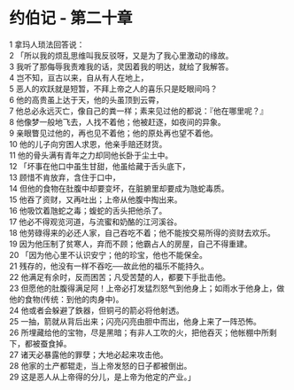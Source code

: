 # 约伯记 - 第二十章
  
 1 拿玛人琐法回答说：  
 2 「所以我的烦乱思维叫我反驳呀，又是为了我心里激动的缘故。  
 3 我听了那侮辱我责难我的话，灵因着我的明达，就给了我解答。  
 4 岂不知，亘古以来，自从有人在地上，  
 5 恶人的欢跃就是短暂，不拜上帝之人的喜乐只是眨眼间吗？  
 6 他的高贵虽上达于天，他的头虽顶到云霄，  
 7 他总必永远灭亡，像自己的粪一样；素来见过他的都说：『他在哪里呢？』  
 8 他像梦一般地飞去，人找不着他；他被赶逐，如夜间的异象。  
 9 亲眼瞥见过他的，再也见不着他；他的原处再也望不着他。  
 10 他的儿子向穷困人求恩，他亲手赔还财货。  
 11 他的骨头满有青年之力却同他长卧于尘土中。  
 12 「坏事在他口中虽生甘甜，他虽给藏于舌头底下，  
 13 顾惜不肯放弃，含住于口中，  
 14 但他的食物在肚腹中却要变坏，在脏腑里却要成为虺蛇毒质。  
 15 他吞了资财，又再吐出；上帝从他腹中掏出来。  
 16 他吸饮着虺蛇之毒；蝮蛇的舌头把他杀了。  
 17 他必不得观览河道，与流蜜和奶酪的江河溪谷。  
 18 他劳碌得来的必还人家，自己吞吃不着；他不能按交易所得的资财去欢乐。  
 19 因为他压制了贫寒人，弃而不顾；他霸占人的房屋，自己不得重建。  
 20 「因为他心里不认识安宁；他的珍宝，他也不能保全。  
 21 残存的，他没有一样不吞吃──故此他的福乐不能持久。  
 22 他满足有余时，反而困苦；凡受苦楚的人，都要下手批击他。  
 23 但愿他的肚腹得满足阿！上帝必打发猛烈怒气到他身上；如雨水于他身上，做他的食物(传统：到他的肉身中)。  
 24 他或者会躲避了鉄器，但铜弓的箭必将他射透。  
 25 一抽，箭就从背后出来；闪亮闪亮由胆中而出，他身上来了一阵恐怖。  
 26 所埋藏给他的宝物，尽是黑暗；有非人工吹的火，把他吞灭；他帐棚中所剩下，都被蚕食掉。  
 27 诸天必暴露他的罪孽；大地必起来攻击他。  
 28 他家的土产都辊走，当上帝发怒的日子都被倒出。  
 29 这是恶人从上帝得的分儿，是上帝为他定的产业。」